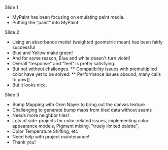 Slide 1

* MyPaint has been focusing on emulating paint media.
* Putting the "paint" into MyPaint

Slide 2

* Using an absorbance model (weighted geometric mean) has been fairly successful
* Blue and Yellow make green!
* And for some reason, Blue and white doesn't turn violet!
* Overall "response" and "feel" is pretty satisfying.
* But not without challenges.
** Compatibility issues with premultiplied color have yet to be solved.
** Performance issues abound; many calls to pow()
* But it looks nice.

Slide 3

* Bump Mapping with Oren Nayer to bring out the canvas texture
* Challenging to generate bump maps from tiled data without seams
* Needs more neighbor tiles!
* Lots of side-projects for color-related issues, implementing color appearance models, Pigment mixing, "truely limited palette", 
* Color Temperature Shifting, etc
* Need help with project maintenance!
* Thank you!
